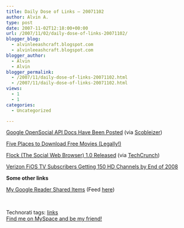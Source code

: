 ```yaml
---
title: Daily Dose of Links – 20071102
author: Alvin A.
type: post
date: 2007-11-02T12:18:00+00:00
url: /2007/11/02/daily-dose-of-links-20071102/
blogger_blog:
  - alvinleeashcraft.blogspot.com
  - alvinleeashcraft.blogspot.com
blogger_author:
  - Alvin
  - Alvin
blogger_permalink:
  - /2007/11/daily-dose-of-links-20071102.html
  - /2007/11/daily-dose-of-links-20071102.html
views:
  - 1
  - 1
categories:
  - Uncategorized

---
```

<a title="OpenSocial API on Google Code" href="http://code.google.com/apis/opensocial/" target="_blank">Google OpenSocial API Docs Have Been Posted</a> (via <a title="The best info on Open Social" href="http://scobleizer.wordpress.com/2007/11/02/the-best-info-on-open-social/" target="_blank">Scobleizer</a>)

<a href="http://www.downloadsquad.com/2007/11/01/five-places-to-download-free-movies-legally/" target="_blank">Five Places to Download Free Movies (Legally!)</a>

<a title="Get Flocked" href="http://www.flock.com/" target="_blank">Flock (The Social Web Browser) 1.0 Released</a> (via <a href="http://www.techcrunch.com/2007/11/01/flock-10-released/" target="_blank">TechCrunch</a>)

<a title="FiOS Rocks!" href="http://gizmodo.com/gadgets/patience/verizon-fios-tv-subscribers-getting-150-hd-channels-by-end-of-2008-317982.php" target="_blank">Verizon FiOS TV Subscribers Getting 150 HD Channels by End of 2008</a>

**Some other links**

<a href="http://www.google.com/reader/shared/15217774922118815663" target="_blank">My Google Reader Shared Items</a> (Feed <a href="http://www.google.com/reader/public/atom/user/15217774922118815663/state/com.google/broadcast" target="_blank">here</a>)

&#xA0;

<div class="wlWriterSmartContent" style="display:inline;margin:0;padding:0;">
  Technorati tags: <a href="http://technorati.com/tags/links" rel="tag">links</a>
</div>

<div class="wlWriterSmartContent" style="display:inline;margin:0;padding:0;">
  <!--dotnetkickit-->
</div>

<div class="blogger-post-footer">
  <a href="http://www.myspace.com/alvinashcraft">Find me on MySpace and be my friend!</a></p>
</div>